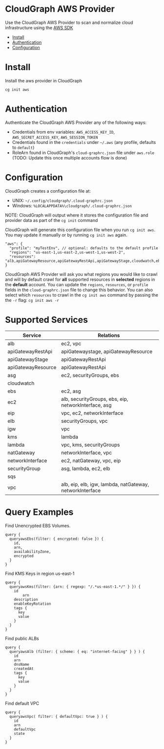 CloudGraph AWS Provider
===========

Use the CloudGraph AWS Provider to scan and normalize cloud infrastructure using the [AWS SDK ](https://github.com/aws/aws-sdk-js)

<!-- toc -->
- [Install](#install)
- [Authentication](#authentication)
- [Configuration](#configuration)
<!-- tocstop -->

# Install

Install the aws provider in CloudGraph
```
cg init aws
```

# Authentication

Authenticate the CloudGraph AWS Provider any of the following ways:
- Credentials from env variables: `AWS_ACCESS_KEY_ID`, `AWS_SECRET_ACCESS_KEY`, `AWS_SESSION_TOKEN`
- Credentials found in the `credentials` under `~/.aws` (any profile, defaults to `default`)
- RoleArn found in CloudGraph's `cloud-graphrc.json` file under `aws.role` (TODO: Update this once multiple accounts flow is done)
# Configuration

CloudGraph creates a configuration file at:
- UNIX: `~/.config/cloudgraph/.cloud-graphrc.json`
- Windows: `%LOCALAPPDATA%\cloudgraph/.cloud-graphrc.json`

NOTE: CloudGraph will output where it stores the configuration file and provider data as part of the `cg init` command

CloudGraph will generate this configuration file when you run `cg init aws`. You may update it manually or by running `cg init aws` again.

```
"aws": {
  "profile": "myTestEnv", // optional: defaults to the default profile
  "regions": "us-east-1,us-east-2,us-west-1,us-west-2",
  "resources": "alb,apiGatewayResource,apiGatewayRestApi,apiGatewayStage,cloudwatch,ebs,ec2Instance,eip,elb,igw,kms,lambda,nat,networkInterface,sg,vpc,sqs"
}
```

CloudGraph AWS Provider will ask you what regions you would like to crawl and will by default crawl for **all** supported resources in **selected** regions in the **default** account. You can update the `regions`, `resources`, or `profile` fields in the `cloud-graphrc.json` file to change this behavior. You can also select which `resources` to crawl in the `cg init aws` command by passing the the `-r` flag: `cg init aws -r`

# Supported Services

| Service            | Relations                                                |
|--------------------|----------------------------------------------------------|
| alb                | ec2, vpc                                                 |
| apiGatewayRestApi  | apiGatewaystage, apiGatewayResource                      |
| apiGatewayStage    | apiGatewayRestApi                                        |
| apiGatewayResource | apiGatewayRestApi                                        |
| asg                | ec2, securityGroups, ebs                                 |
| cloudwatch         |                                                          |
| ebs                | ec2, asg                                                 |
| ec2                | alb, securityGroups, ebs, eip, networkInterface, asg     |
| eip                | vpc, ec2, networkInterface                               |
| elb                | securityGroups, vpc                                      |
| igw                | vpc                                                      |
| kms                | lambda                                                   |
| lambda             | vpc, kms, securityGroups                                 |
| natGateway         | networkInterface, vpc                                    |
| networkInterface   | ec2, natGateway, vpc, eip                                |
| securityGroup      | asg, lambda, ec2, elb                                    |
| sqs                |                                                          |
| vpc                | alb, eip, elb, igw, lambda, natGateway, networkInterface |

# Query Examples

Find Unencrypted EBS Volumes.

```
query {
  queryawsEbs(filter: { encrypted: false }) {
    id,
    arn,
    availabilityZone,
    encrypted
  }
}
```

Find KMS Keys in region us-east-1

```
query {
  queryawsKms(filter: {arn: { regexp: "/.*us-east-1.*/" } }) {
    id
		arn
    description
    enableKeyRotation
    tags {
      key
      value
    }
  }
}
```

Find public ALBs

```
query {
  queryawsAlb (filter: { scheme: { eq: "internet-facing" } } ) {
    id
    arn
  	dnsName
    createdAt
    tags {
      key
      value
    }
  }
}
```

Find default VPC

```
query {
  queryawsVpc( filter: { defaultVpc: true } ) {
    id
    arn
    defaultVpc
    state
  }
}
```